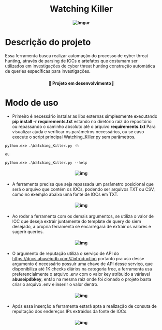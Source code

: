 <h1 align="center" >Watching Killer</h1>

<h4 align="center">

 ![Imgur](https://i.imgur.com/jKYzI7U.png)

</h4>

<h1>Descrição do projeto</h1>

Essa ferramenta busca realizar automação do processo de cyber threat hunting, através de parsing de IOCs e artefatos que costumam ser utilizados em investigações de cyber threat hunting construção automática de queries específicas para investigações. 

<h3></h3>


<h4 align="center">
  
   :construction: Projeto em desenvolvimento:construction:

</h4>

<h3></h3>

<!-- Modo de uso-->


<h1>Modo de uso</h1>

* Primeiro é necessário instalar as libs externas simplesmente executando **pip install -r requirements.txt** estando no diretório raiz do reposítório ou repassando o caminho absoluto até o arquivo **requirements.txt** Para visualizar ajuda e verificar os parâmetros necessários, ou se caso execute o script principal Watching_Killer.py sem parâmetros.

```
python.exe .\Watching_Killer.py -h

ou 

python.exe .\Watching_Killer.py --help

```
<h4 align="center">

![img](https://i.imgur.com/31bEgAA.png)

</h4>

* A ferramenta precisa que seja repassada um parâmetro posicional que será o arquivo que contém os IOCs, podendo ser arquivos TXT ou CSV, como no exemplo abaixo uma fonte de IOCs em TXT.

<h4 align="center">

![img](https://i.imgur.com/TMFtz5i.png)

</h4>

* Ao rodar a ferramenta com os demais argumentos, se utiliza o valor de IOC que deseja extrair juntamente do template de query do siem desejado, a propria ferramenta se encarregará de extrair os valores e sugerir queries.

<h4 align="center">

![img](https://i.imgur.com/E9FyQcB.png)

</h4>

* O argumento de reputação utiliza o serviço de API do https://docs.abuseipdb.com/#introduction portanto pra uso desse argumento é necessário possuir uma chave de API desse serviço, que disponibiliza até 1K checks diários na categoria free, a ferramenta usa preferencialmente o arquivo .env com o valor key atribuido a váriavel **abuseipdbkey**, então na mesma raiz onde foi clonado o projeto basta criar o arquivo .env e inserir o valor dentro.

<h4 align="center">

![img](https://i.imgur.com/Z5q8k6y.png)

</h4>

* Após essa inserção a ferramenta estará apta a realização de consuta de repultação dos endereços IPs extraidos da fonte de IOCs.

<h4 align="center">

![img](https://i.imgur.com/3xwtlsg.png)

</h4>




